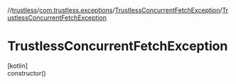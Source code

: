 //[trustless](../../../index.md)/[com.trustless.exceptions](../index.md)/[TrustlessConcurrentFetchException](index.md)/[TrustlessConcurrentFetchException](-trustless-concurrent-fetch-exception.md)

# TrustlessConcurrentFetchException

[kotlin]\
constructor()
